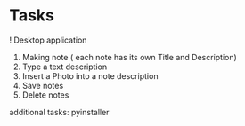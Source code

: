 
# Tasks

! Desktop application

1. Making note ( each note has its own Title and Description)
2. Type a text description
3. Insert a Photo into a note description
4. Save notes
5. Delete notes

additional tasks:
pyinstaller
